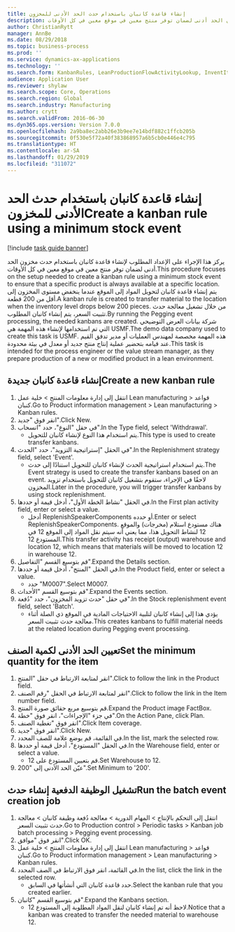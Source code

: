 ```yaml
---
title: إنشاء قاعدة كانبان باستخدام حدث الحد الأدنى للمخزون
description: يركز هذا الإجراء على الإعداد المطلوب لإنشاء قاعدة كانبان باستخدام حدث مخزون الحد أدنى لضمان توفر منتج معين في موقع معين في كل الأوقات.
author: ChristianRytt
manager: AnnBe
ms.date: 08/29/2018
ms.topic: business-process
ms.prod: ''
ms.service: dynamics-ax-applications
ms.technology: ''
ms.search.form: KanbanRules, LeanProductionFlowActivityLookup, InventItemIdLookupSimple, EcoResProductInformationDialog, EcoResProductDetailsExtended, ReqItemTable, InventLocationIdLookup
audience: Application User
ms.reviewer: shylaw
ms.search.scope: Core, Operations
ms.search.region: Global
ms.search.industry: Manufacturing
ms.author: crytt
ms.search.validFrom: 2016-06-30
ms.dyn365.ops.version: Version 7.0.0
ms.openlocfilehash: 2a9ba8ec2abb26e3b9ee7e14bdf882c1ffcb205b
ms.sourcegitcommit: 0f530e5f72a40f383868957a6b5cb0e446e4c795
ms.translationtype: HT
ms.contentlocale: ar-SA
ms.lasthandoff: 01/29/2019
ms.locfileid: "311072"
---
```

# <a name="create-a-kanban-rule-using-a-minimum-stock-event"></a><span data-ttu-id="20574-103">إنشاء قاعدة كانبان باستخدام حدث الحد الأدنى للمخزون</span><span class="sxs-lookup"><span data-stu-id="20574-103">Create a kanban rule using a minimum stock event</span></span>

[!include [task guide banner](../../includes/task-guide-banner.md)]

<span data-ttu-id="20574-104">يركز هذا الإجراء على الإعداد المطلوب لإنشاء قاعدة كانبان باستخدام حدث مخزون الحد أدنى لضمان توفر منتج معين في موقع معين في كل الأوقات.</span><span class="sxs-lookup"><span data-stu-id="20574-104">This procedure focuses on the setup needed to create a kanban rule using a minimum stock event to ensure that a specific product is always available at a specific location.</span></span> <span data-ttu-id="20574-105">يتم إنشاء قاعدة كانبان لتحويل المواد إلى الموقع عندما ينخفض مستوى المخزون إلى أقل من 200 قطعة.</span><span class="sxs-lookup"><span data-stu-id="20574-105">A kanban rule is created to transfer material to the location when the inventory level drops below 200 pieces.</span></span> <span data-ttu-id="20574-106">من خلال تشغيل معالجة حدث تثبيت السعر، يتم إنشاء كانبان المطلوب.</span><span class="sxs-lookup"><span data-stu-id="20574-106">By running the Pegging event processing, the needed kanbans are created.</span></span> <span data-ttu-id="20574-107">شركة بيانات العرض التوضيحي التي تم استخدامها لإنشاء هذه المهمة هي USMF.‬</span><span class="sxs-lookup"><span data-stu-id="20574-107">The demo data company used to create this task is USMF.</span></span> <span data-ttu-id="20574-108">هذه المهمة مخصصة لمهندس العمليات أو مدير تدفق القيم عند قيامه بتحضير عملية إنتاج منتج جديد أو معدل في بيئة محدودة.</span><span class="sxs-lookup"><span data-stu-id="20574-108">This task is intended for the process engineer or the value stream manager, as they prepare production of a new or modified product in a lean environment.</span></span>


## <a name="create-a-new-kanban-rule"></a><span data-ttu-id="20574-109">إنشاء قاعدة كانبان جديدة</span><span class="sxs-lookup"><span data-stu-id="20574-109">Create a new kanban rule</span></span>
1. <span data-ttu-id="20574-110">انتقل إلى إدارة معلومات المنتج‬ > خلية عمل Lean manufacturing > قواعد كنبان.</span><span class="sxs-lookup"><span data-stu-id="20574-110">Go to Product information management > Lean manufacturing > Kanban rules.</span></span>
2. <span data-ttu-id="20574-111">انقر فوق "جديد".</span><span class="sxs-lookup"><span data-stu-id="20574-111">Click New.</span></span>
3. <span data-ttu-id="20574-112">في حقل "النوع"، حدد "انسحاب".</span><span class="sxs-lookup"><span data-stu-id="20574-112">In the Type field, select 'Withdrawal'.</span></span>
    * <span data-ttu-id="20574-113">يتم استخدام هذا النوع لإنشاء كانبان للتحويل.</span><span class="sxs-lookup"><span data-stu-id="20574-113">This type is used to create transfer kanbans.</span></span>  
4. <span data-ttu-id="20574-114">في الحقل "إستراتيجية التزويد"، حدد "الحدث".</span><span class="sxs-lookup"><span data-stu-id="20574-114">In the Replenishment strategy field, select 'Event'.</span></span>
    * <span data-ttu-id="20574-115">يتم استخدام استراتيجية الحدث لإنشاء كانبان للتحويل استنادًا إلى حدث.</span><span class="sxs-lookup"><span data-stu-id="20574-115">The Event strategy is used to create the transfer kanbans based on an event.</span></span> <span data-ttu-id="20574-116">لاحقًا في الإجراء، ستقوم بتشغيل كانبان للتحويل باستخدام تزويد المخزون‬.</span><span class="sxs-lookup"><span data-stu-id="20574-116">Later in the procedure, you will trigger transfer kanbans by using stock replenishment.</span></span>  
5. <span data-ttu-id="20574-117">في الحقل "نشاط الخطة الأول"، أدخل قيمة أو حددها.</span><span class="sxs-lookup"><span data-stu-id="20574-117">In the First plan activity field, enter or select a value.</span></span>
    * <span data-ttu-id="20574-118">أدخل ReplenishSpeakerComponents أو حدده.</span><span class="sxs-lookup"><span data-stu-id="20574-118">Enter or select ReplenishSpeakerComponents.</span></span> <span data-ttu-id="20574-119">هناك مستودع استلام (مخرجات) والموقع 12 لنشاط التحويل هذا، مما يعني أنه سيتم نقل المواد إلى الموقع 12 في المستودع 12.</span><span class="sxs-lookup"><span data-stu-id="20574-119">This transfer activity has receipt (output) warehouse and location 12, which means that materials will be moved to location 12 in warehouse 12.</span></span>  
6. <span data-ttu-id="20574-120">قم بتوسيع القسم "التفاصيل".</span><span class="sxs-lookup"><span data-stu-id="20574-120">Expand the Details section.</span></span>
7. <span data-ttu-id="20574-121">في الحقل "المنتج"، أدخل قيمة أو حددها.</span><span class="sxs-lookup"><span data-stu-id="20574-121">In the Product field, enter or select a value.</span></span>
    * <span data-ttu-id="20574-122">حدد "M0007".</span><span class="sxs-lookup"><span data-stu-id="20574-122">Select M0007.</span></span>  
8. <span data-ttu-id="20574-123">قم بتوسيع القسم "الأحداث".</span><span class="sxs-lookup"><span data-stu-id="20574-123">Expand the Events section.</span></span>
9. <span data-ttu-id="20574-124">في حقل "حدث تزويد المخزون"، حدد "دُفعة".</span><span class="sxs-lookup"><span data-stu-id="20574-124">In the Stock replenishment event field, select 'Batch'.</span></span>
    * <span data-ttu-id="20574-125">يؤدي هذا إلى إنشاء كانبان لتلبية الاحتياجات المادية في الموقع ذي الصلة أثناء معالجة حدث تثبيت السعر.</span><span class="sxs-lookup"><span data-stu-id="20574-125">This creates kanbans to fulfill material needs at the related location during Pegging event processing.</span></span>  

## <a name="set-the-minimum-quantity-for-the-item"></a><span data-ttu-id="20574-126">تعيين الحد الأدنى لكمية الصنف</span><span class="sxs-lookup"><span data-stu-id="20574-126">Set the minimum quantity for the item</span></span>
1. <span data-ttu-id="20574-127">انقر لمتابعة الارتباط في حقل "المنتج".</span><span class="sxs-lookup"><span data-stu-id="20574-127">Click to follow the link in the Product field.</span></span>
2. <span data-ttu-id="20574-128">انقر لمتابعة الارتباط في الحقل "رقم الصنف".</span><span class="sxs-lookup"><span data-stu-id="20574-128">Click to follow the link in the Item number field.</span></span>
3. <span data-ttu-id="20574-129">قم بتوسيع مربع حقائق صورة المنتج.</span><span class="sxs-lookup"><span data-stu-id="20574-129">Expand the Product image FactBox.</span></span>
4. <span data-ttu-id="20574-130">في جزء "الإجراءات"، انقر فوق "خطة".</span><span class="sxs-lookup"><span data-stu-id="20574-130">On the Action Pane, click Plan.</span></span>
5. <span data-ttu-id="20574-131">انقر فوق "تغطية الصنف‬".</span><span class="sxs-lookup"><span data-stu-id="20574-131">Click Item coverage.</span></span>
6. <span data-ttu-id="20574-132">انقر فوق "جديد".</span><span class="sxs-lookup"><span data-stu-id="20574-132">Click New.</span></span>
7. <span data-ttu-id="20574-133">في القائمة، قم بوضع علامة للصف المحدد.</span><span class="sxs-lookup"><span data-stu-id="20574-133">In the list, mark the selected row.</span></span>
8. <span data-ttu-id="20574-134">في الحقل "المستودع"، أدخل قيمة أو حددها.</span><span class="sxs-lookup"><span data-stu-id="20574-134">In the Warehouse field, enter or select a value.</span></span>
    * <span data-ttu-id="20574-135">قم بتعيين المستودع على 12.</span><span class="sxs-lookup"><span data-stu-id="20574-135">Set Warehouse to 12.</span></span>  
9. <span data-ttu-id="20574-136">عيّن الحد الأدنى إلى "200".</span><span class="sxs-lookup"><span data-stu-id="20574-136">Set Minimum to '200'.</span></span>

## <a name="run-the-batch-event-creation-job"></a><span data-ttu-id="20574-137">تشغيل الوظيفة الدفعية إنشاء حدث</span><span class="sxs-lookup"><span data-stu-id="20574-137">Run the batch event creation job</span></span>
1. <span data-ttu-id="20574-138">انتقل إلى التحكم بالإنتاج‬ > المهام الدورية > معالجة دُفعة وظيفة كانبان‬ > معالجة حدث تثبيت السعر.</span><span class="sxs-lookup"><span data-stu-id="20574-138">Go to Production control > Periodic tasks > Kanban job batch processing > Pegging event processing.</span></span>
2. <span data-ttu-id="20574-139">انقر فوق "موافق".</span><span class="sxs-lookup"><span data-stu-id="20574-139">Click OK.</span></span>
3. <span data-ttu-id="20574-140">انتقل إلى إدارة معلومات المنتج‬ > خلية عمل Lean manufacturing > قواعد كنبان.</span><span class="sxs-lookup"><span data-stu-id="20574-140">Go to Product information management > Lean manufacturing > Kanban rules.</span></span>
4. <span data-ttu-id="20574-141">في القائمة، انقر فوق الارتباط في الصف المحدد.</span><span class="sxs-lookup"><span data-stu-id="20574-141">In the list, click the link in the selected row.</span></span>
    * <span data-ttu-id="20574-142">حدد قاعدة كانبان التي أنشأتها في السابق.</span><span class="sxs-lookup"><span data-stu-id="20574-142">Select the kanban rule that you created earlier.</span></span>  
5. <span data-ttu-id="20574-143">قم بتوسيع القسم "كانبان".</span><span class="sxs-lookup"><span data-stu-id="20574-143">Expand the Kanbans section.</span></span>
    * <span data-ttu-id="20574-144">لاحظ أنه تم إنشاء كانبان لنقل المواد المطلوبة إلى المستودع 12.</span><span class="sxs-lookup"><span data-stu-id="20574-144">Notice that a kanban was created to transfer the needed material to warehouse 12.</span></span>  

